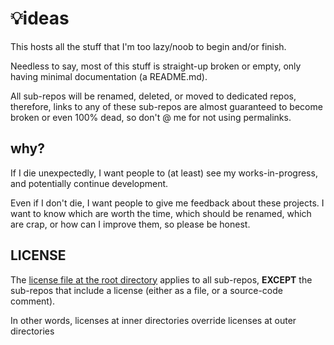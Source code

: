 # 💡ideas

This hosts all the stuff that I'm too lazy/noob to begin and/or finish.

Needless to say, most of this stuff is straight-up broken or empty, only having minimal documentation (a README.md).

All sub-repos will be renamed, deleted, or moved to dedicated repos,
therefore, links to any of these sub-repos are almost guaranteed to become broken or even 100% dead, so don't @ me for not using permalinks.

## why?

If I die unexpectedly, I want people to (at least) see my works-in-progress, and potentially continue development.

Even if I don't die, I want people to give me feedback about these projects.
I want to know which are worth the time, which should be renamed, which are crap, or how can I improve them, so please be honest.

## LICENSE

The [license file at the root directory](LICENSE) applies to all sub-repos, **EXCEPT** the sub-repos that include a license (either as a file, or a source-code comment).

In other words, licenses at inner directories override licenses at outer directories
